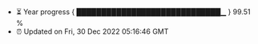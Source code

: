 - ⏳ Year progress { █████████████████████████████▁ } 99.51 %
- ⏰ Updated on Fri, 30 Dec 2022 05:16:46 GMT

